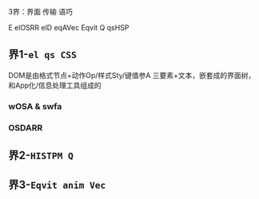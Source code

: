 
3界：界面 传输 语巧

E elOSRR elD eqAVec Eqvit  Q qsHSP

## 界1-`el qs CSS`

DOM是由格式节点+动作Op/样式Sty/键值参A 三要素+文本，嵌套成的界面树，和App化/信息处理工具组成的

### wOSA & swfa

### OSDARR

## 界2-`HISTPM Q`

## 界3-`Eqvit anim Vec`
